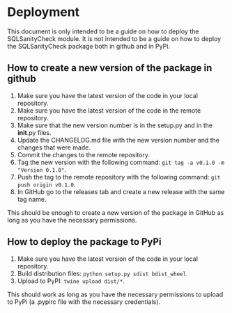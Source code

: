 # Deployment
This document is only intended to be a guide on how to deploy the SQLSanityCheck module. It is not intended to be a 
guide on how to deploy the SQLSanityCheck package both in github and in PyPi.

## How to create a new version of the package in github
1. Make sure you have the latest version of the code in your local repository.
2. Make sure you have the latest version of the code in the remote repository.
3. Make sure that the new version number is in the setup.py and in the __init__.py files.
4. Update the CHANGELOG.md file with the new version number and the changes that were made.
5. Commit the changes to the remote repository.
6. Tag the new version with the following command: `git tag -a v0.1.0 -m "Version 0.1.0"`.
7. Push the tag to the remote repository with the following command: `git push origin v0.1.0`.
8. In GitHub go to the releases tab and create a new release with the same tag name.

This should be enough to create a new version of the package in GitHub as long as you have the necessary permissions.

## How to deploy the package to PyPi
1. Make sure you have the latest version of the code in your local repository.
2. Build distribution files: `python setup.py sdist bdist_wheel`.
3. Upload to PyPI: `twine upload dist/*`.

This should work as long as you have the necessary permissions to upload to PyPi (a .pypirc file with the necessary 
credentials).
